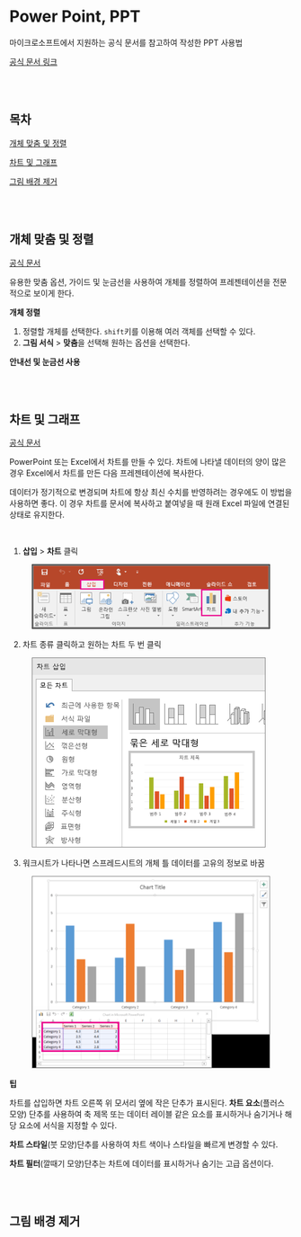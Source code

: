 # Power Point, PPT
<p>마이크로소프트에서 지원하는 공식 문서를 참고하여 작성한 PPT 사용법</p>
<p>

[공식 문서 링크](https://support.microsoft.com/ko-kr/powerpoint)
</p>

<br><br>

## 목차
<p>

[개체 맞춤 및 정렬](#개체-맞춤-및-정렬)
</p>
<p>

[차트 및 그래프](#차트-및-그래프)
</p>
<p>

[그림 배경 제거](#그림-배경-제거)
</p>


<br><br>

## 개체 맞춤 및 정렬
<p>

[공식 문서](https://support.microsoft.com/ko-kr/office/슬라이드에서-개체-정렬-및-정렬-5f961535-a2ae-4914-a24a-94c669903ae3)
</p>
<p>유용한 맞춤 옵션, 가이드 및 눈금선을 사용하여 개체를 정렬하여 프레젠테이션을 전문적으로 보이게 한다.</p>
<p>

**개체 정렬**
</p>
<p>

1. 정렬할 개체를 선택한다. `shift`키를 이용해 여러 객체를 선택할 수 있다.
2. **그림 서식** > **맞춤**을 선택해 원하는 옵션을 선택한다.
</p>
<p>

**안내선 및 눈금선 사용**
</p>
<p>


</p>

<br><br>

## 차트 및 그래프
<p>

[공식 문서](https://support.microsoft.com/ko-kr/office/프레젠테이션에-차트-및-그래프-사용-c74616f1-a5b2-4a37-8695-fbcc043bf526)
</p>
<p>PowerPoint 또는 Excel에서 차트를 만들 수 있다. 차트에 나타낼 데이터의 양이 많은 경우 Excel에서 차트를 만든 다음 프레젠테이션에 복사한다.</p>
<p>데이터가 정기적으로 변경되며 차트에 항상 최신 수치를 반영하려는 경우에도 이 방법을 사용하면 좋다. 이 경우 차트를 문서에 복사하고 붙여넣을 때 원래 Excel 파일에 연결된 상태로 유지한다.</p>
<br>

<p>

1. **삽입** > **차트** 클릭
  <p align='center'>
    <figure>
        <img src="./resources/1.png" alt="그림1">
    </figure>
  </p>
</p>

<p>

2. 차트 종류 클릭하고 원하는 차트 두 번 클릭
  <p align='center'>
    <figure>
        <img src="./resources/2.png" alt="그림2">
    </figure>
  </p>
</p>

<p>

3. 워크시트가 나타나면 스프레드시트의 개체 틀 데이터를 고유의 정보로 바꿈
  <p align='center'>
    <figure>
        <img src="./resources/3.png" alt="그림3">
    </figure>
  </p>
</p>

<p>

**팁**
</p>
<p>

차트를 삽입하면 차트 오른쪽 위 모서리 옆에 작은 단추가 표시된다. **차트 요소**(플러스 모양) 단추를 사용하여 축 제목 또는 데이터 레이블 같은 요소를 표시하거나 숨기거나 해당 요소에 서식을 지정할 수 있다.
</p>
<p>

**차트 스타일**(붓 모양)단추를 사용하여 차트 색이나 스타일을 빠르게 변경할 수 있다.
</p>

<p>

**차트 필터**(깔때기 모양)단추는 차트에 데이터를 표시하거나 숨기는 고급 옵션이다.
</p>

<br><br>

## 그림 배경 제거

<br><br>